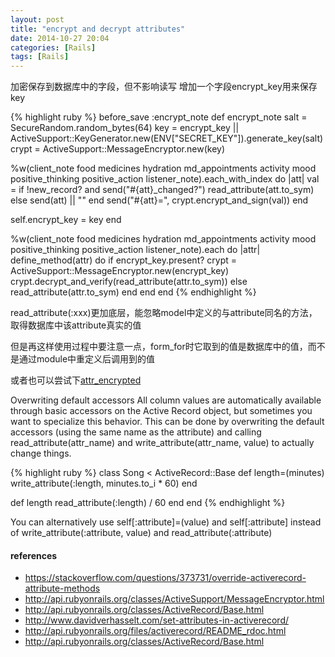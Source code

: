 ```yaml
---
layout: post
title: "encrypt and decrypt attributes"
date: 2014-10-27 20:04
categories: [Rails]
tags: [Rails]
---
```


加密保存到数据库中的字段，但不影响读写
增加一个字段encrypt_key用来保存key

{% highlight ruby %}
before_save :encrypt_note
def encrypt_note
  salt  = SecureRandom.random_bytes(64)
  key   = encrypt_key || ActiveSupport::KeyGenerator.new(ENV["SECRET_KEY"]).generate_key(salt)
  crypt = ActiveSupport::MessageEncryptor.new(key)

  %w(client_note food medicines hydration md_appointments activity mood positive_thinking positive_action listener_note).each_with_index do |att|
    val = if !new_record? and send("#{att}_changed?")
      read_attribute(att.to_sym)
    else
      send(att) || ""
    end
    send("#{att}=", crypt.encrypt_and_sign(val))
  end

  self.encrypt_key = key
end

%w(client_note food medicines hydration md_appointments activity mood positive_thinking positive_action listener_note).each do |attr|
  define_method(attr) do
    if encrypt_key.present?
      crypt = ActiveSupport::MessageEncryptor.new(encrypt_key)
      crypt.decrypt_and_verify(read_attribute(attr.to_sym))
    else
      read_attribute(attr.to_sym)
    end
  end
end
{% endhighlight %}

read_attribute(:xxx)更加底层，能忽略model中定义的与attribute同名的方法，取得数据库中该attribute真实的值

但是再这样使用过程中要注意一点，form_for时它取到的值是数据库中的值，而不是通过module中重定义后调用到的值

或者也可以尝试下[attr_encrypted](https://github.com/attr-encrypted/attr_encrypted)

Overwriting default accessors
All column values are automatically available through basic accessors on the Active Record object, but sometimes you want to specialize this behavior. This can be done by overwriting the default accessors (using the same name as the attribute) and calling read_attribute(attr_name) and write_attribute(attr_name, value) to actually change things.

{% highlight ruby %}
class Song < ActiveRecord::Base
  def length=(minutes)
    write_attribute(:length, minutes.to_i * 60)
  end
  
  def length
    read_attribute(:length) / 60
  end
end
{% endhighlight %}

You can alternatively use self[:attribute]=(value) and self[:attribute] instead of write_attribute(:attribute, value) and read_attribute(:attribute)



#### references
* https://stackoverflow.com/questions/373731/override-activerecord-attribute-methods
* http://api.rubyonrails.org/classes/ActiveSupport/MessageEncryptor.html
* http://api.rubyonrails.org/classes/ActiveRecord/Base.html
* http://www.davidverhasselt.com/set-attributes-in-activerecord/
* http://api.rubyonrails.org/files/activerecord/README_rdoc.html
* http://api.rubyonrails.org/classes/ActiveRecord/Base.html
